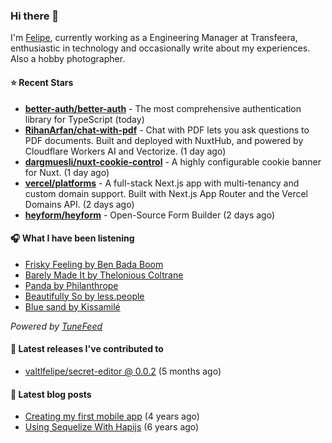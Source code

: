 ### Hi there 👋

I'm [Felipe](https://felipevm.com), currently working as a Engineering Manager at Transfeera, enthusiastic in technology and occasionally write about my experiences. Also a hobby photographer.

#### ⭐ Recent Stars
- **[better-auth/better-auth](https://github.com/better-auth/better-auth)** - The most comprehensive authentication library for TypeScript (today)
- **[RihanArfan/chat-with-pdf](https://github.com/RihanArfan/chat-with-pdf)** - Chat with PDF lets you ask questions to PDF documents. Built and deployed with NuxtHub, and powered by Cloudflare Workers AI and Vectorize. (1 day ago)
- **[dargmuesli/nuxt-cookie-control](https://github.com/dargmuesli/nuxt-cookie-control)** - A highly configurable cookie banner for Nuxt. (1 day ago)
- **[vercel/platforms](https://github.com/vercel/platforms)** - A full-stack Next.js app with multi-tenancy and custom domain support. Built with Next.js App Router and the Vercel Domains API. (2 days ago)
- **[heyform/heyform](https://github.com/heyform/heyform)** - Open-Source Form Builder (2 days ago)

#### 🎧 What I have been listening
- [Frisky Feeling by Ben Bada Boom](https://open.spotify.com/track/6VpquOxclRzLuKizW8kdQr)
- [Barely Made It by Thelonious Coltrane](https://open.spotify.com/track/5fdZlcPg0kE0AzhSUSMySY)
- [Panda by Philanthrope](https://open.spotify.com/track/54mBMl7kbHWjnhVWFEDhEg)
- [Beautifully So by less.people](https://open.spotify.com/track/2qtaUcjJDxdPyEuFXsbweR)
- [Blue sand by Kissamilé](https://open.spotify.com/track/2m4tc0PE0V9ydF39wRx3ST)

_Powered by [TuneFeed](https://tunefeed.app?ref=valtlfelipe-gh-profile)_ 

#### 🚀 Latest releases I've contributed to


- [valtlfelipe/secret-editor @ 0.0.2](https://github.com/valtlfelipe/secret-editor/releases/tag/0.0.2) (5 months ago)

#### 📄 Latest blog posts
- [Creating my first mobile app](https://felipevm.com/posts/creating-my-first-mobile-app/) (4 years ago)
- [Using Sequelize With Hapijs](https://felipevm.com/posts/using-sequelize-with-hapijs/) (6 years ago)
